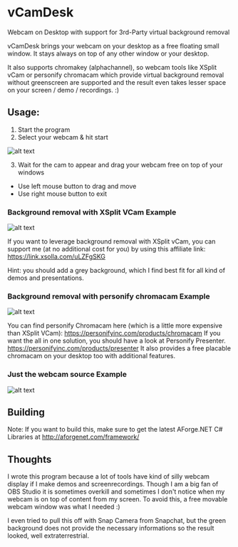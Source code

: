# vCamDesk
Webcam on Desktop with support for 3rd-Party virtual background removal

vCamDesk brings your webcam on your desktop as a free floating small window. 
It stays always on top of any other window or your desktop.

It also supports chromakey (alphachannel), so webcam tools like XSplit vCam or personify chromacam 
which provide virtual background removal without greenscreen are supported and the
result even takes lesser space on your screen / demo / recordings. :)

## Usage:
1) Start the program
2) Select your webcam & hit start

![alt text](https://github.com/tharmes42/vCamDesk/blob/master/pagecontent/vDeskCam_screen1_startscreen.png "Initial Screen")

3) Wait for the cam to appear and drag your webcam free on top of your windows
- Use left mouse button to drag and move
- Use right mouse button to exit 

### Background removal with XSplit VCam Example
![alt text](https://github.com/tharmes42/vCamDesk/blob/master/pagecontent/vDeskCam_screen3_xsplit.png "XSplit VCam Example")

If you want to leverage background removal with XSplit vCam, you can support me (at no additional cost for you) by using this affiliate link: https://link.xsolla.com/uLZFgSKG

Hint: you should add a grey background, which I find best fit for all kind of demos and presentations.

### Background removal with personify chromacam Example
![alt text](https://github.com/tharmes42/vCamDesk/blob/master/pagecontent/vDeskCam_screen2_chromacam.png "personify chromacam Example")

You can find personify Chromacam here (which is a little more expensive than XSplit VCam):
https://personifyinc.com/products/chromacam
If you want the all in one solution, you should have a look at Personify Presenter.
https://personifyinc.com/products/presenter
It also provides a free placable chromacam on your desktop too with additional features.

### Just the webcam source Example
![alt text](https://github.com/tharmes42/vCamDesk/blob/master/pagecontent/vDeskCam_screen4_without_greenscreen.png "Just the webcam without greenscreen removal :)")


## Building
Note: If you want to build this, make sure to get the latest AForge.NET C# Libraries at
http://aforgenet.com/framework/

## Thoughts
I wrote this program because a lot of tools have kind of silly webcam display 
if I make demos and screenrecordings. Though I am a big fan of OBS Studio
it is sometimes overkill and sometimes I don't notice when my webcam is on top
of content from my screen. To avoid this, a free movable webcam window was
what I needed :)

I even tried to pull this off with Snap Camera from Snapchat, but the green
background does not provide the necessary informations so the result looked, well
extraterrestrial. 
